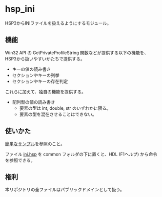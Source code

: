 # hsp_ini
HSP3からINIファイルを扱えるようにするモジュール。

## 機能
Win32 API の GetPrivateProfileString 関数などが提供する以下の機能を、HSP3から扱いやすいかたちで提供する。

* キーの値の読み書き
* セクションやキーの列挙
* セクションやキーの存在判定

これらに加えて、独自の機能を提供する。

* 配列型の値の読み書き
  * 要素の型は int, double, str のいずれかに限る。
  * 要素の型を混在させることはできない。

## 使いかた
[簡単なサンプル](sample02_simple_read_write.hsp)を参照のこと。

ファイル [ini.hsp](ini.hsp) を common フォルダの下に置くと、HDL (F1ヘルプ) から命令を参照できる。

## 権利
本リポジトリの全ファイルはパブリックドメインとして扱う。
